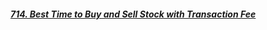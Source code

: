 ##### [714. Best Time to Buy and Sell Stock with Transaction Fee](https://leetcode-cn.com/problems/best-time-to-buy-and-sell-stock-with-transaction-fee)




